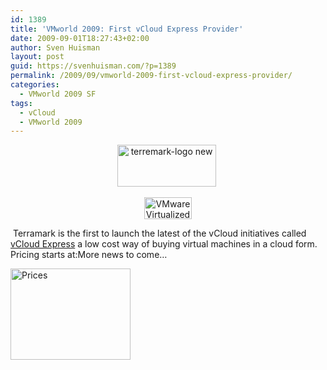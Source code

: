 ```yaml
---
id: 1389
title: 'VMworld 2009: First vCloud Express Provider'
date: 2009-09-01T18:27:43+02:00
author: Sven Huisman
layout: post
guid: https://svenhuisman.com/?p=1389
permalink: /2009/09/vmworld-2009-first-vcloud-express-provider/
categories:
  - VMworld 2009 SF
tags:
  - vCloud
  - VMworld 2009
---
```

<p style="text-align: center;">
  <a href="https://svenhuisman.com/wp-content/uploads/2009/09/terremark-logo-new.png"><img class="size-full wp-image-1394 aligncenter" title="terremark-logo new" src="https://svenhuisman.com/wp-content/uploads/2009/09/terremark-logo-new.png" alt="terremark-logo new" width="158" height="67" /></a> 
</p>

<p style="text-align: center;">
  <a href="https://svenhuisman.com/wp-content/uploads/2009/09/VMware-Virtualized.PNG"><img class="size-full wp-image-1392 aligncenter" title="VMware Virtualized" src="https://svenhuisman.com/wp-content/uploads/2009/09/VMware-Virtualized.PNG" alt="VMware Virtualized" width="76" height="35" srcset="https://svenhuisman.com/wp-content/uploads/2009/09/VMware-Virtualized.PNG 76w, https://svenhuisman.com/wp-content/uploads/2009/09/VMware-Virtualized-75x35.PNG 75w" sizes="(max-width: 76px) 100vw, 76px" /></a>
</p>

 Terramark is the first to launch the latest of the vCloud initiatives called [vCloud Express](http://vcloudexpress.terremark.com/) a low cost way of buying virtual machines in a cloud form. Pricing starts at:[](https://svenhuisman.com/wp-content/uploads/2009/09/Prices.PNG)More news to come&#8230;

<img class="size-full wp-image-1390 aligncenter" title="Prices" src="https://svenhuisman.com/wp-content/uploads/2009/09/Prices.PNG" alt="Prices" width="192" height="146" />